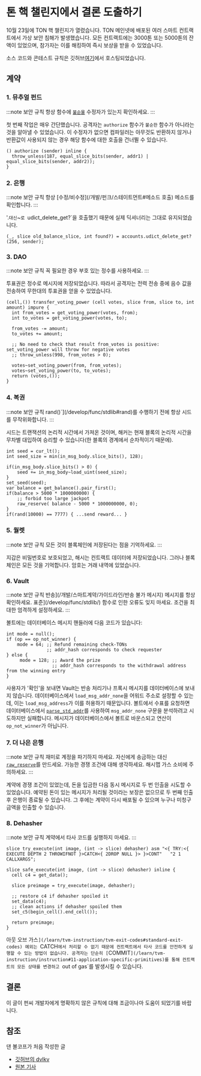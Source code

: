 # 톤 핵 챌린지에서 결론 도출하기

10월 23일에 TON 핵 챌린지가 열렸습니다.
TON 메인넷에 배포된 여러 스마트 컨트랙트에서 가상 보안 침해가 발생했습니다. 모든 컨트랙트에는 3000톤 또는 5000톤의 잔액이 있었으며, 참가자는 이를 해킹하여 즉시 보상을 받을 수 있었습니다.

소스 코드와 콘테스트 규칙은 깃허브[여기](https://github.com/ton-blockchain/hack-challenge-1)에서 호스팅되었습니다.

## 계약

### 1. 뮤추얼 펀드

:::note 보안 규칙
항상 함수에 [`불순물`](/개발/펀크/함수#불순물-지정자) 수정자가 있는지 확인하세요.
:::

첫 번째 작업은 매우 간단했습니다. 공격자는 `authorize` 함수가 `불순한` 함수가 아니라는 것을 알아낼 수 있었습니다. 이 수정자가 없으면 컴파일러는 아무것도 반환하지 않거나 반환값이 사용되지 않는 경우 해당 함수에 대한 호출을 건너뛸 수 있습니다.

```func
() authorize (sender) inline {
  throw_unless(187, equal_slice_bits(sender, addr1) | equal_slice_bits(sender, addr2));
}
```

### 2. 은행

:::note 보안 규칙
항상 [수정/비수정](/개발/펀크/스테이트먼트#메소드 호출) 메소드를 확인합니다.
:::

'.`대신`~`로 `udict_delete_get?\`을 호출했기 때문에 실제 딕셔너리는 그대로 유지되었습니다.

```func
(_, slice old_balance_slice, int found?) = accounts.udict_delete_get?(256, sender);
```

### 3. DAO

:::note 보안 규칙
꼭 필요한 경우 부호 있는 정수를 사용하세요.
:::

투표권은 정수로 메시지에 저장되었습니다. 따라서 공격자는 전력 전송 중에 음수 값을 전송하여 무한대의 투표권을 얻을 수 있었습니다.

```func
(cell,()) transfer_voting_power (cell votes, slice from, slice to, int amount) impure {
  int from_votes = get_voting_power(votes, from);
  int to_votes = get_voting_power(votes, to);

  from_votes -= amount;
  to_votes += amount;

  ;; No need to check that result from_votes is positive: set_voting_power will throw for negative votes
  ;; throw_unless(998, from_votes > 0);

  votes~set_voting_power(from, from_votes);
  votes~set_voting_power(to, to_votes);
  return (votes,());
}
```

### 4. 복권

:::note 보안 규칙
rand()\`](/develop/func/stdlib#rand)를 수행하기 전에 항상 시드를 무작위화합니다.
:::

시드는 트랜잭션의 논리적 시간에서 가져온 것이며, 해커는 현재 블록의 논리적 시간을 무차별 대입하여 승리할 수 있습니다(한 블록의 경계에서 순차적이기 때문에).

```func
int seed = cur_lt();
int seed_size = min(in_msg_body.slice_bits(), 128);

if(in_msg_body.slice_bits() > 0) {
    seed += in_msg_body~load_uint(seed_size);
}
set_seed(seed);
var balance = get_balance().pair_first();
if(balance > 5000 * 1000000000) {
    ;; forbid too large jackpot
    raw_reserve( balance - 5000 * 1000000000, 0);
}
if(rand(10000) == 7777) { ...send reward... }
```

### 5. 월렛

:::note 보안 규칙
모든 것이 블록체인에 저장된다는 점을 기억하세요.
:::

지갑은 비밀번호로 보호되었고, 해시는 컨트랙트 데이터에 저장되었습니다. 그러나 블록체인은 모든 것을 기억합니다. 암호는 거래 내역에 있었습니다.

### 6. Vault

:::note 보안 규칙
반송](/개발/스마트계약/가이드라인/반송 불가 메시지) 메시지를 항상 확인하세요.
표준](/develop/func/stdlib/) 함수로 인한 오류도 잊지 마세요.
조건을 최대한 엄격하게 설정하세요.
:::

볼트에는 데이터베이스 메시지 핸들러에 다음 코드가 있습니다:

```func
int mode = null();
if (op == op_not_winner) {
    mode = 64; ;; Refund remaining check-TONs
               ;; addr_hash corresponds to check requester
} else {
     mode = 128; ;; Award the prize
                 ;; addr_hash corresponds to the withdrawal address from the winning entry
}
```

사용자가 '확인'을 보내면 Vault는 반송 처리기나 프록시 메시지를 데이터베이스에 보내지 않습니다. 데이터베이스에서 `load_msg_addr_none`을 어워드 주소로 설정할 수 있는데, 이는 `load_msg_address`가 이를 허용하기 때문입니다. 볼트에서 수표를 요청하면 데이터베이스에서 [`parse_std_addr`](/develop/func/stdlib#parse_std_addr)를 사용하여 `msg_addr_none` 구문을 분석하려고 시도하지만 실패합니다. 메시지가 데이터베이스에서 볼트로 바운스되고 연산이 `op_not_winner`가 아닙니다.

### 7. 더 나은 은행

:::note 보안 규칙
재미로 계정을 파기하지 마세요.
자신에게 송금하는 대신 [`raw_reserve`](/develop/func/stdlib#raw_reserve)를 만드세요.
가능한 경쟁 조건에 대해 생각하세요.
해시맵 가스 소비에 주의하세요.
:::

계약에 경쟁 조건이 있었는데, 돈을 입금한 다음 동시 메시지로 두 번 인출을 시도할 수 있었습니다. 예약된 돈이 있는 메시지가 처리될 것이라는 보장은 없으므로 두 번째 인출 후 은행이 종료될 수 있습니다. 그 후에는 계약이 다시 배포될 수 있으며 누구나 미청구 금액을 인출할 수 있습니다.

### 8. Dehasher

:::note 보안 규칙
계약에서 타사 코드를 실행하지 마세요.
:::

```func
slice try_execute(int image, (int -> slice) dehasher) asm "<{ TRY:<{ EXECUTE DEPTH 2 THROWIFNOT }>CATCH<{ 2DROP NULL }> }>CONT"   "2 1 CALLXARGS";

slice safe_execute(int image, (int -> slice) dehasher) inline {
  cell c4 = get_data();

  slice preimage = try_execute(image, dehasher);

  ;; restore c4 if dehasher spoiled it
  set_data(c4);
  ;; clean actions if dehasher spoiled them
  set_c5(begin_cell().end_cell());

  return preimage;
}
```

아웃 오브 가스`](/learn/tvm-instruction/tvm-exit-codes#standard-exit-codes) 예외는 `CATCH`에서 처리할 수 없기 때문에 컨트랙트에서 타사 코드를 안전하게 실행할 수 있는 방법이 없습니다. 공격자는 단순히 [`COMMIT`](/learn/tvm-instruction/instruction#11-application-specific-primitives)를 통해 컨트랙트의 모든 상태를 변경하고 `out of gas\`를 발생시킬 수 있습니다.

## 결론

이 글이 펀씨 개발자에게 명확하지 않은 규칙에 대해 조금이나마 도움이 되었기를 바랍니다.

## 참조

댄 볼코프가 처음 작성한 글

- [깃허브의 dvlkv](https://github.com/dvlkv)
- [원본 기사](https://dev.to/dvlkv/drawing-conclusions-from-ton-hack-challenge-1aep)
